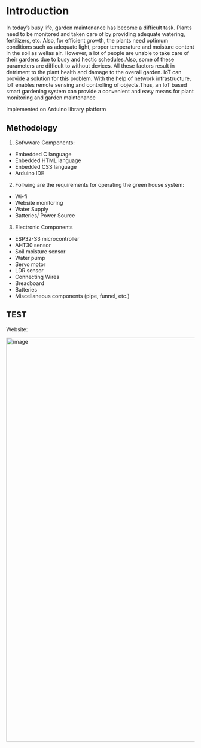 # **Introduction**

In today’s busy life, garden maintenance has become a difficult task. Plants need to be
monitored and taken care of by providing adequate watering, fertilizers, etc. Also, for efficient growth, the plants need optimum conditions such as adequate light, proper temperature and moisture content in the soil as wellas air. However, a lot of people are unable to take care of their gardens due to busy and hectic schedules.Also, some of these parameters are difficult to without devices. All these factors result in detriment to the plant health and damage to the overall garden. IoT can provide a solution for this problem. With the help of network infrastructure, IoT enables remote sensing and controlling of objects.Thus, an IoT based smart gardening system can provide a convenient and easy means for plant monitoring and garden
maintenance

Implemented on Arduino library platform
## Methodology

1. Sofwware Components:
- Embedded C language 
- Enbedded HTML language
- Enbedded CSS language
- Arduino IDE
2. Follwing are the requirements for operating the green house system:
- Wi-fi
- Website monitoring
- Water Supply
- Batteries/ Power Source
3. Electronic Components
- ESP32-S3 microcontroller
- AHT30 sensor
- Soil moisture sensor
- Water pump
- Servo motor
- LDR sensor
- Connecting Wires
- Breadboard
- Batteries
- Miscellaneous components (pipe, funnel, etc.)

## TEST
Website:

<img width="1920" height="1080" alt="image" src="https://github.com/user-attachments/assets/10f1b07d-2c3e-4aab-a3f7-895f9c068d87" />
